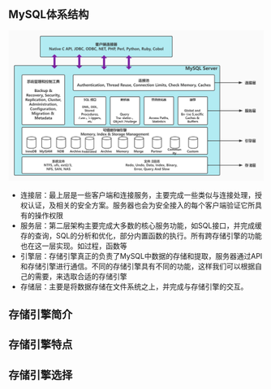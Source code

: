 ## MySQL体系结构

![](./images/MySQL体系结构.jpg)

- 连接层：最上层是一些客户端和连接服务，主要完成一些类似与连接处理，授权认证，及相关的安全方案。服务器也会为安全接入的每个客户端验证它所具有的操作权限
- 服务层：第二层架构主要完成大多数的核心服务功能，如SQL接口，并完成缓存的查询，SQL的分析和优化，部分内置函数的执行。所有跨存储引擎的功能也在这一层实现。如过程，函数等
- 引擎层：存储引擎真正的负责了MySQL中数据的存储和提取，服务器通过API和存储引擎进行通信。不同的存储引擎具有不同的功能，这样我们可以根据自己的需要，来选取合适的存储引擎
- 存储层：主要是将数据存储在文件系统之上，并完成与存储引擎的交互。

## 存储引擎简介

## 存储引擎特点

## 存储引擎选择

